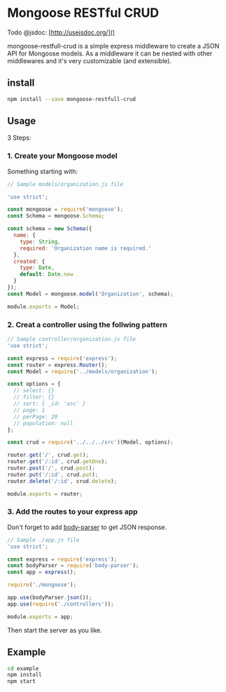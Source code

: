 # Mongoose RESTful CRUD

Todo @jsdoc: [http://usejsdoc.org/]()


mongoose-restfull-crud is a simple express middleware to create a JSON API for
Mongoose models. As a middleware it can be nested with other middlewares
and it's very customizable (and extensible).

## install

```bash
npm install --save mongoose-restfull-crud
```

## Usage

3 Steps:

### 1. Create your Mongoose model

Something starting with:

```javascript
// Sample models/organization.js file

'use strict';

const mongoose = require('mongoose');
const Schema = mongoose.Schema;

const schema = new Schema({
  name: {
    type: String,
    required: 'Organization name is required.'
  },
  created: {
    type: Date,
    default: Date.now
  }
});
const Model = mongoose.model('Organization', schema);

module.exports = Model;
```

### 2. Creat a controller using the follwing pattern

```javascript
// Sample controller/organization.js file
'use strict';

const express = require('express');
const router = express.Router();
const Model = require('../models/organization');

const options = {
  // select: {}
  // filter: {}
  // sort: { _id: 'asc' }
  // page: 1
  // perPage: 20
  // population: null
};

const crud = require('../../../src')(Model, options);

router.get('/', crud.get);
router.get('/:id', crud.getOne);
router.post('/', crud.post);
router.put('/:id', crud.put);
router.delete('/:id', crud.delete);

module.exports = router;
```

### 3. Add the routes to your express app

Don't forget to add [body-parser](https://github.com/expressjs/body-parser)
to get JSON response.

```javascript
// Sample ./app.js file
'use strict';

const express = require('express');
const bodyParser = require('body-parser');
const app = express();

require('./mongoose');

app.use(bodyParser.json());
app.use(require('./controllers'));

module.exports = app;
```

Then start the server as you like.

## Example

```bash
cd example
npm install
npm start
```
